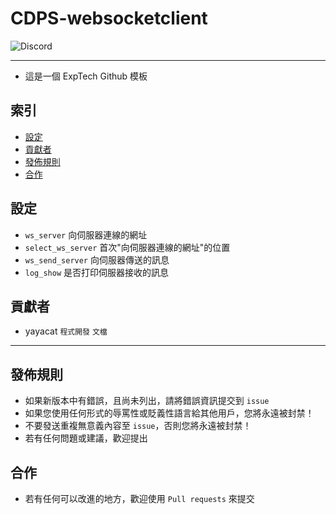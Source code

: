 # CDPS-websocketclient
<img alt="Discord" src="https://img.shields.io/discord/926545182407688273">

------

- 這是一個 ExpTech Github 模板

## 索引
  - [設定](#設定)
  - [貢獻者](#貢獻者)
  - [發佈規則](#發佈規則)
  - [合作](#合作)

## 設定
- `ws_server` 向伺服器連線的網址
- `select_ws_server` 首次"向伺服器連線的網址"的位置
- `ws_send_server` 向伺服器傳送的訊息
- `log_show` 是否打印伺服器接收的訊息

## 貢獻者
- yayacat `程式開發` `文檔`

------

## 發佈規則
- 如果新版本中有錯誤，且尚未列出，請將錯誤資訊提交到 ```issue```
- 如果您使用任何形式的辱罵性或貶義性語言給其他用戶，您將永遠被封禁！
- 不要發送重複無意義內容至 ```issue```，否則您將永遠被封禁！
- 若有任何問題或建議，歡迎提出

## 合作
- 若有任何可以改進的地方，歡迎使用 ```Pull requests``` 來提交
